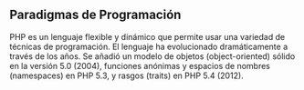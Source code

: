 ## Paradigmas de Programación

PHP es un lenguaje flexible y dinámico que permite usar una variedad de técnicas de programación. El lenguaje ha evolucionado dramáticamente a través de los años. Se añadió un modelo de objetos \(object-oriented\) sólido en la versión 5.0 \(2004\), funciones anónimas y espacios de nombres \(namespaces\) en PHP 5.3, y rasgos \(traits\) en PHP 5.4 \(2012\).

